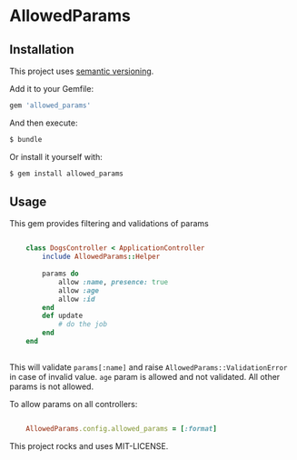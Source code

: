 # AllowedParams

## Installation

This project uses [semantic versioning](http://semver.org/spec/v2.0.0.html).

Add it to your Gemfile:

```ruby
gem 'allowed_params'
```

And then execute:

```sh
$ bundle
```

Or install it yourself with:

```sh
$ gem install allowed_params
```


## Usage

This gem provides filtering and validations of params
 
```ruby

    class DogsController < ApplicationController
        include AllowedParams::Helper
        
        params do
            allow :name, presence: true
            allow :age
            allow :id
        end
        def update
            # do the job
        end        
    end
    
```

This will validate `params[:name]` and raise `AllowedParams::ValidationError` in case of invalid value.
`age` param is allowed and not validated. All other params is not allowed.

To allow params on all controllers:
 
```ruby 

    AllowedParams.config.allowed_params = [:format]

```

This project rocks and uses MIT-LICENSE.
